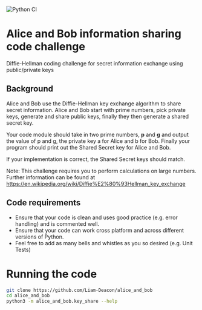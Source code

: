 ![Python CI](https://github.com/Liam-Deacon/alice_and_bob/workflows/Python%20package/badge.svg)

# Alice and Bob information sharing code challenge
Diffie-Hellman coding challenge for secret information exchange using public/private keys

## Background

Alice and Bob use the Diffie-Hellman key exchange algorithm to share secret information. Alice and Bob start with prime numbers, pick private keys, generate and share public keys, finally they then generate a shared secret key.

Your code module should take in two prime numbers, **p** and **g** and output the value of p and g, the private key a for Alice and b for Bob. Finally your program should print out the Shared Secret key for Alice and Bob.

If your implementation is correct, the Shared Secret keys should match.

Note: This challenge requires you to perform calculations on large numbers. Further information can be found at 
https://en.wikipedia.org/wiki/Diffie%E2%80%93Hellman_key_exchange

## Code requirements

- Ensure that your code is clean and uses good practice (e.g. error handling) and is commented well.
- Ensure that your code can work cross platform and across different versions of Python.
- Feel free to add as many bells and whistles as you so desired (e.g. Unit Tests)

# Running the code

```bash
git clone https://github.com/Liam-Deacon/alice_and_bob
cd alice_and_bob
python3 -m alice_and_bob.key_share --help
```
